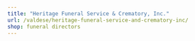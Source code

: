 ```yaml
---
title: "Heritage Funeral Service & Crematory, Inc."
url: /valdese/heritage-funeral-service-and-crematory-inc/
shop: funeral directors
---
```

